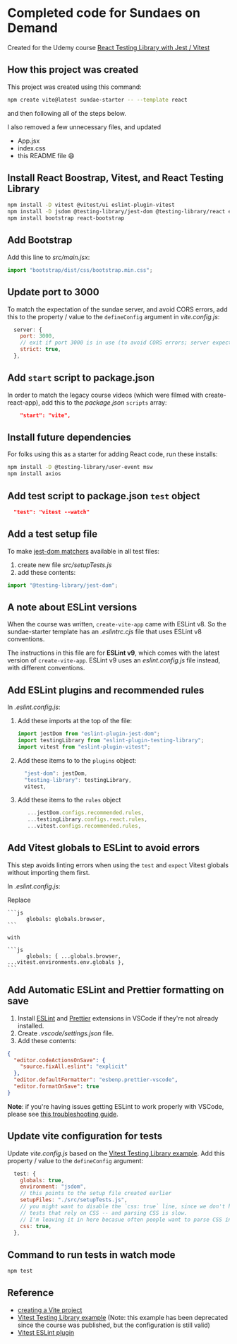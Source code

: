 # Completed code for Sundaes on Demand

Created for the Udemy course [React Testing Library with Jest / Vitest](https://www.udemy.com/course/react-testing-library)

## How this project was created

This project was created using this command:

```sh
npm create vite@latest sundae-starter -- --template react
```

and then following all of the steps below.

I also removed a few unnecessary files, and updated

- App.jsx
- index.css
- this README file 😄

## Install React Boostrap, Vitest, and React Testing Library

```sh
npm install -D vitest @vitest/ui eslint-plugin-vitest
npm install -D jsdom @testing-library/jest-dom @testing-library/react eslint-plugin-jest-dom eslint-plugin-testing-library
npm install bootstrap react-bootstrap
```

## Add Bootstrap

Add this line to _src/main.jsx_:

```js
import "bootstrap/dist/css/bootstrap.min.css";
```

## Update port to 3000

To match the expectation of the sundae server, and avoid CORS errors, add this to the property / value to the `defineConfig` argument in _vite.config.js_:

```js
  server: {
    port: 3000,
    // exit if port 3000 is in use (to avoid CORS errors; server expects port 3000)
    strict: true,
  },
```

## Add `start` script to package.json

In order to match the legacy course videos (which were filmed with create-react-app), add this to the _package.json_ `scripts` array:

```json
    "start": "vite",
```

## Install future dependencies

For folks using this as a starter for adding React code, run these installs:

```sh
npm install -D @testing-library/user-event msw
npm install axios
```

## Add test script to package.json `test` object

```json
  "test": "vitest --watch"
```

## Add a test setup file

To make [jest-dom matchers](https://github.com/testing-library/jest-dom#custom-matchers) available in all test files:

1. create new file _src/setupTests.js_
1. add these contents:

```js
import "@testing-library/jest-dom";
```

## A note about ESLint versions

When the course was written, `create-vite-app` came with ESLint v8. So the sundae-starter template has an _.eslintrc.cjs_ file that uses ESLint v8 conventions.

The instructions in this file are for **ESLint v9**, which comes with the latest version of `create-vite-app`. ESLint v9 uses an _eslint.config.js_ file instead, with different conventions.

## Add ESLint plugins and recommended rules

In _.eslint.config.js_:

1. Add these imports at the top of the file:

   ```js
   import jestDom from "eslint-plugin-jest-dom";
   import testingLibrary from "eslint-plugin-testing-library";
   import vitest from "eslint-plugin-vitest";
   ```

1. Add these items to to the `plugins` object:

   ```js
     "jest-dom": jestDom,
     "testing-library": testingLibrary,
     vitest,
   ```

1. Add these items to the `rules` object

   ```js
      ...jestDom.configs.recommended.rules,
      ...testingLibrary.configs.react.rules,
      ...vitest.configs.recommended.rules,
   ```

## Add Vitest globals to ESLint to avoid errors

This step avoids linting errors when using the `test` and `expect` Vitest globals without importing them first.

In _.eslint.config.js_:

Replace

    ```js
          globals: globals.browser,
    ```

    with

    ```js
          globals: { ...globals.browser, ...vitest.environments.env.globals },
    ```

## Add Automatic ESLint and Prettier formatting on save

1. Install [ESLint](https://marketplace.visualstudio.com/items?itemName=dbaeumer.vscode-eslint) and [Prettier](https://marketplace.visualstudio.com/items?itemName=esbenp.prettier-vscode) extensions in VSCode if they're not already installed.
1. Create _.vscode/settings.json_ file.
1. Add these contents:

```json
{
  "editor.codeActionsOnSave": {
    "source.fixAll.eslint": "explicit"
  },
  "editor.defaultFormatter": "esbenp.prettier-vscode",
  "editor.formatOnSave": true
}
```

**Note**: if you're having issues getting ESLint to work properly with VSCode, please see [this troubleshooting guide](https://dev.to/bonnie/eslint-prettier-and-vscode-troubleshooting-ljh).

## Update vite configuration for tests

Update _vite.config.js_ based on the [Vitest Testing Library example](https://github.com/vitest-dev/vitest/tree/2f0eee8e83d82f887a3f0cbe44e5aa774411e654/examples/react-testing-lib/vite.config.ts). Add this property / value to the `defineConfig` argument:

```js
  test: {
    globals: true,
    environment: "jsdom",
    // this points to the setup file created earlier
    setupFiles: "./src/setupTests.js",
    // you might want to disable the `css: true` line, since we don't have
    // tests that rely on CSS -- and parsing CSS is slow.
    // I'm leaving it in here becasue often people want to parse CSS in tests.
    css: true,
  },
```

## Command to run tests in watch mode

```sh
npm test
```

## Reference

- [creating a Vite project](https://vitejs.dev/guide/#scaffolding-your-first-vite-project)
- [Vitest Testing Library example](https://github.com/vitest-dev/vitest/tree/2f0eee8e83d82f887a3f0cbe44e5aa774411e654/examples/react-testing-lib) (Note: this example has been deprecated since the course was published, but the configuration is still valid)
- [Vitest ESLint plugin](https://www.npmjs.com/package/eslint-plugin-vitest)
